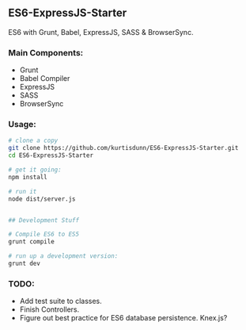 ## ES6-ExpressJS-Starter
ES6 with Grunt, Babel, ExpressJS, SASS &amp; BrowserSync.


### Main Components:
 - Grunt 
 - Babel Compiler
 - ExpressJS
 - SASS
 - BrowserSync


### Usage:

```sh
# clone a copy
git clone https://github.com/kurtisdunn/ES6-ExpressJS-Starter.git
cd ES6-ExpressJS-Starter

# get it going:
npm install

# run it
node dist/server.js

```

```sh

## Development Stuff

# Compile ES6 to ES5
grunt compile

# run up a development version:
grunt dev

```


### TODO:
 - Add test suite to classes.
 - Finish Controllers.
 - Figure out best practice for ES6 database persistence. Knex.js?